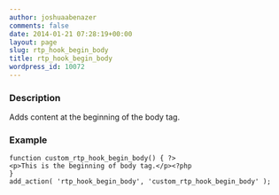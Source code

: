```yaml
---
author: joshuaabenazer
comments: false
date: 2014-01-21 07:28:19+00:00
layout: page
slug: rtp_hook_begin_body
title: rtp_hook_begin_body
wordpress_id: 10072
---
```


### Description


Adds content at the beginning of the body tag.


### Example



    
    function custom_rtp_hook_begin_body() { ?>
    <p>This is the beginning of body tag.</p><?php
    }
    add_action( 'rtp_hook_begin_body', 'custom_rtp_hook_begin_body' );
